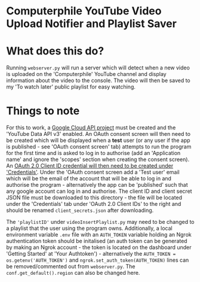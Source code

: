 # Computerphile YouTube Video Upload Notifier and Playlist Saver
# What does this do?
Running `webserver.py` will run a server which will detect when a new video is uploaded on the 'Computerphile' YouTube channel and display information about the video to the console. The video will then be saved to my 'To watch later' public playlist for easy watching.

# Things to note
For this to work, a [Google Cloud API project](https://console.cloud.google.com/apis) must be created and the 'YouTube Data API v3' enabled. An OAuth consent screen will then need to be created which will be displayed when a **test** user (or any user if the app is published - see 'OAuth consent screen' tab) attempts to run the program for the first time and is asked to log in to authorise (add an 'Application name' and ignore the 'scopes' section when creating the consent screen). An [OAuth 2.0 Client ID credential will then need to be created under 'Credentials'](https://console.cloud.google.com/apis/credentials). Under the 'OAuth consent screen add a 'Test user' email which will be the email of the account that will be able to log in and authorise the program - alternatively the app can be 'published' such that any google account can log in and authorise. The client ID and client secret JSON file must be downloaded to this directory - the file will be located under the 'Credentials' tab under 'OAuth 2.0 Client IDs' to the right and should be renamed `client_secrets.json` after downloading.

The `'playlistID'` under `videoInsertPlaylist.py` may need to be changed to a playlist that the user using the program owns. Additionally, a local environment variable `.env` file with an `AUTH_TOKEN` variable holding an Ngrok authentication token should be initalised (an auth token can be generated by making an Ngrok account - the token is located on the dashboard under 'Getting Started' at 'Your Authtoken') - alternatively the `AUTH_TOKEN = os.getenv('AUTH_TOKEN')` and `ngrok.set_auth_token(AUTH_TOKEN)` lines can be removed/commented out from `webserver.py`. The `conf.get_default().region` can also be changed here.